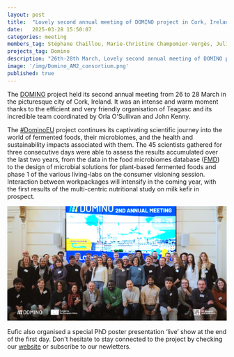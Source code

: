 ```yaml
---
layout: post
title:  "Lovely second annual meeting of DOMINO project in Cork, Ireland"
date:   2025-03-28 15:50:07
categories: meeting
members_tag: Stéphane Chaillou, Marie-Christine Champomier-Vergès, Julien Tap
projects_tag: Domino
description: "26th-28th March, Lovely second annual meeting of DOMINO project in Cork, Ireland"
image: '/img/Domino_AM2_consortium.png'
published: true
---
```


 The [DOMINO](https://fme.micalis.fr/projects/domino/) project held its second annual meeting from 26 to 28 March in the picturesque city of Cork, Ireland. It was an intense and warm moment thanks to the efficient and very friendly organisation of Teagasc and its incredible team coordinated by Orla O'Sullivan and John Kenny.
 
The [#DominoEU](https://twitter.com/hashtag/DominoEU) project continues its captivating scientific journey into the world of fermented foods, their microbiomes, and the health and sustainability impacts associated with them. The 45 scientists gathered for three consecutive days were able to assess the results accumulated over the last two years, from the data in the food microbiomes database ([FMD](https://github.com/SegataLab/cFMD)) to the design of microbial solutions for plant-based fermented foods and phase 1 of the various living-labs on the consumer visioning session. Interaction between workpackages will intensify in the coming year, with the first results of the multi-centric nutritional study on milk kefir in prospect.

![](/img/Domino_AM2_consortium.png)

Eufic also organised a special PhD poster presentation ‘live’ show at the end of the first day. 
Don't hesitate to stay connected to the project by checking our [website](https://www.domino-euproject.eu/) or subscribe to our newletters. 



